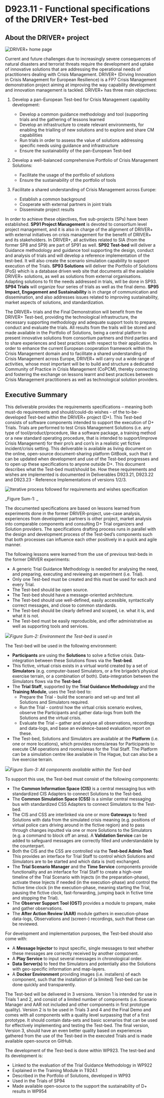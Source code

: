 # D923.11 - Functional specifications of the DRIVER+ Test-bed

## About the DRIVER+ project

![DRIVER+ home page](img/driver-home-page.jpg)

Current and future challenges due to increasingly severe consequences of natural disasters and terrorist threats require the development and uptake of innovative solutions that are addressing the operational needs of practitioners dealing with Crisis Management. DRIVER+ \(Driving Innovation in Crisis Management for European Resilience\) is a FP7 Crisis Management demonstration project aiming at improving the way capability development and innovation management is tackled. DRIVER+ has three main objectives:

1. Develop a pan-European Test-bed for Crisis Management capability development:

   * Develop a common guidance methodology and tool \(supporting trials and the gathering of lessons learned
   * Develop an infrastructure to create relevant environments, for enabling the trialling of new solutions and to explore and share CM capabilities
   * Run trials in order to assess the value of solutions addressing specific needs using guidance and infrastructure
   * Ensure the sustainability of the pan-European Test-bed

2. Develop a well-balanced comprehensive Portfolio of Crisis Management Solutions:

   * Facilitate the usage of the portfolio of solutions
   * Ensure the sustainability of the portfolio of tools

3. Facilitate a shared understanding of Crisis Management across Europe:

   * Establish a common background
   * Cooperate with external partners in joint trials
   * Disseminate project results

In order to achieve these objectives, five sub-projects \(SPs\) have been established. **SP91 Project Management** is devoted to consortium level project management, and it is also in charge of the alignment of DRIVER+ with external initiatives on crisis management for the benefit of DRIVER+ and its stakeholders. In DRIVER+, all activities related to SIA \(from the former SP8 and SP9\) are part of SP91 as well. **SP92 Test-bed** will deliver a Guidance methodology and guidance tool supporting the design, conduct and analysis of trials and will develop a reference implementation of the test-bed. It will also create the scenario simulation capability to support execution of the Trials. **SP93 Solutions** will deliver the Portfolio of Solutions \(PoS\) which is a database driven web site that documents all the available DRIVER+ solutions, as well as solutions from external organisations. Adapting solutions to fit the needs addressed in trials, will be done in SP93. **SP94 Trials** will organize four series of trials as well as the final demo. **SP95 Impact, Engagement and Sustainability** is in charge of communication and dissemination, and also addresses issues related to improving sustainability, market aspects of solutions, and standardization.

The DRIVER+ trials and the Final Demonstration will benefit from the DRIVER+ Test-bed, providing the technological infrastructure, the necessary supporting methodology and adequate support tools to prepare, conduct and evaluate the trials. All results from the trails will be stored and made available in the Portfolio of Solutions, being a central platform to present innovative solutions from consortium partners and third parties and to share experiences and best practices with respect to their application. In order to enhance the current European cooperation framework within the Crisis Management domain and to facilitate a shared understanding of Crisis Management across Europe, DRIVER+ will carry out a wide range of activities, whose most important will be to build and structure a dedicated Community of Practice in Crisis Management \(CoPCM\), thereby connecting and fostering the exchange on lessons learnt and best practices between Crisis Management practitioners as well as technological solution providers.

## Executive Summary

This deliverable provides the requirements specifications – meaning both must-do requirements and should/could-do wishes - of the to-be-developed Test-bed within the DRIVER+ project \(D+\). This Test-bed consists of software components intended to support the execution of D+ Trials. Trials are performed to test Crisis Management Solutions \(i.e. any type of tool/product/procedure, like a software package, a training method or a new standard operating procedure, that is intended to support/improve Crisis Management\) for their pro’s and con’s in a realistic yet fictive incident/crisis setting. This deliverable is available as living document on the online, open-source document-sharing platform GitBook, such that it can be updated when development and use of the Test-bed progresses and to open up these specifications to anyone outside D+. This document describes what the Test-bed must/should be. How these requirements and wishes are implemented is documented in Deliverables D923.21, D923.22 and D923.23 - Reference Implementations of versions 1/2/3.

![Iterative process followed for requirements and wishes specification](/doc/img/process.png)

_Figure Sum-1: _

The documented specifications are based on lessons learned from experiments done in the former DRIVER-project, use-case analysis, experiences from development partners is other project, market analysis into comparable components and consulting D+ Trial organizers and Solution providers. The specifications drafting process runs in parallel with the design and development process of the Test-bed’s components such that both processes can influence each other positively in a quick and agile manner.

The following lessons were learned from the use of previous test-beds in the former DRIVER experiments:

* A generic Trial Guidance Methodology is needed for analysing the need, and preparing, executing and reviewing an experiment \(i.e. Trial\).
* Only one Test-bed must be created and this must be used for each and every Trial.
* The Test-bed should be open source.
* The Test-bed should have a message-oriented architecture.
* The Test-bed should use well-defined, easily accessible, syntactically correct messages, and close to common standards.
* The Test-bed should be clearly defined and scoped, i.e. what it is, and what it is not.
* The Test-bed must be easily reproducible, and offer administrative as well as supporting tools and services.

![](/doc/img/test-bed-environment.jpg)_Figure Sum-2: Environment the Test-bed is used in_

The Test-bed will be used in the following environment:

* **Participants** are using the **Solutions** to solve a fictive crisis. Data-integration between these Solutions flows via the **Test-bed**.
* This fictive, virtual crisis exists in a virtual world created by a set of **Simulators** \(e.g. computer-based Simulators, or a fire brigade’s physical exercise terrain, or a combination of both\). Data-integration between the Simulators flows via the **Test-bed**.
* The **Trial Staff**, supported by the **Trial Guidance Methodology** and the **Training Module**, uses the Test-bed to:
  * Prepare the Trial - build the scenario and set-up and test all Solutions and Simulators required.
  * Run the Trial - control how the virtual crisis scenario evolves, observe the Participants and gather data-logs from both the Solutions and the virtual crisis.
  * Evaluate the Trial – gather and analyse all observations, recordings and data-logs, and base an evidence-based evaluation report on these.
* The Test-bed, Solutions and Simulators are available at the **Platform** \(i.e. one or more locations\), which provides rooms/areas for Participants to execute CM operations and rooms/areas for the Trial Staff. The Platform can be a simulation centre like available in The Hague, but can also be a live exercise terrain.

![](/doc/img/test-bed-design.jpg)_Figure Sum-3: All components available within the Test-bed_

To support this use, the Test-bed must consist of the following components:

* The **Common Information Space \(CIS\)** is a central messaging bus with standardized CIS Adapters to connect Solutions to the Test-bed.
* The **Common Simulation Space \(CSS\)** is a similar central messaging bus with standardized CSS Adapters to connect Simulators to the Test-bed.
* The CIS and CSS are interlinked via one or more **Gateways** to feed Solutions with data from the simulated crisis meaning \(e.g. positions of virtual police cars driving around in the fictive region\) and to pass through changes inputted via one or more Solutions to the Simulators \(e.g. a command to block off an area\). A **Validation Service** can be added to safeguard messages are correctly filled and understandable by the counterpart.
* Both the CIS and the CSS are controlled via the **Test-bed Admin Tool**. This provides an interface for Trial Staff to control which Solutions and Simulators are to be started and which data is \(not\) exchanged.
* The **Trial Scenario Manager** and the **Time Service** components provide functionality and an interface for Trial Staff to create a high-over timeline of the Trial Scenario with Injects \(in the preparation-phase\), activate these Injects if needed \(in the execution-phase\) and control the fictive time clock \(in the execution-phase, meaning starting the Trial, pausing the fictive clock, fast-forwarding, jumping back in fictive time and stopping the Trial\).
* The **Observer Support Tool \(OST\)** provides a module to prepare, make and gather observations.
* The **After Action Review \(AAR\)** module gathers in execution-phase data-logs, Observations and \(screen-\) recordings, such that these can be reviewed.

For development and implementation purposes, the Test-bed should also come with:

* A **Message Injector** to input specific, single messages to test whether these messages are correctly received by another component.
* A **Play Service** to input several messages in chronological order.
* **Data Server\(s\)** to feed the Simulators and potentially also the Solutions with geo-specific information and map-layers.
* A **Docker Environment** providing images \(i.e. installers\) of each component, such that the installation of \(a limited\) Test-bed can be done quickly and transparently.

The Test-bed will be delivered in 3 versions. Version 1 is intended for use in Trials 1 and 2, and consist of a limited number of components \(i.e. Scenario Manager and AAR not included and other components in first prototype quality\). Version 2 is to be used in Trials 3 and 4 and the Final Demo and comes with all components with a quality level surpassing that of a first prototype. It should contain data-sets and basic scenarios that can be used for effectively implementing and testing the Test-bed. The final version, Version 3, should have an even better quality based on experiences gathered from the use of the Test-bed in the executed Trials and is made available open-source on GitHub.

The development of the Test-bed is done within WP923. The test-bed and its development is:

* Linked to the evaluation of the Trial Guidance Methodology in WP922
* Explained in the Training Module in T924.1
* Described in the Portfolio of Solutions, developed in WP93
* Used in the Trials of SP94
* Made available open-source to the support the sustainability of D+ results in WP954




